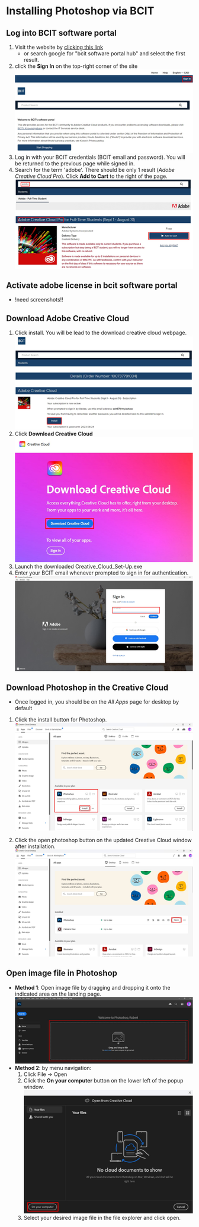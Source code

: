 # Installing Photoshop via BCIT

## Log into BCIT software portal

1. Visit the website by [clicking this link](https://bcit.onthehub.com/WebStore/Welcome.aspx)
    - or search google for "bcit software portal hub" and select the first result.
2. click the **Sign In** on the top-right corner of the site
    ![software portal](./images-installation/install_1.jpg)
3. Log in with your BCIT credentials (BCIT email and password). You will be returned to the previous page while signed in.
4. Search for the term 'adobe'. There should be only 1 result (_Adobe Creative Cloud Pro_). Click **Add to Cart** to the right of the page.
    ![software portal](./images-installation/install_2.jpg)

## Activate adobe license in bcit software portal
* !need screenshots!!

## Download Adobe Creative Cloud

1. Click install. You will be lead to the download creative cloud webpage. ![portalACC install](./images-installation/install_3_1.jpg)
2. Click **Download Creative Cloud**
    ![software portal](./images-installation/DownloadCC.jpg)
3. Launch the downloaded Creative_Cloud_Set-Up.exe
4. Enter your BCIT email whenever prompted to sign in for authentication.
    ![CC adobe login](./images-installation/CC_BCIT_login.jpg)

## Download Photoshop in the Creative Cloud

- Once logged in, you should be on the _All Apps_ page for desktop by default

1. Click the install button for Photoshop.
    ![CC Photoshop install](./images-installation/CC_landingpage.jpg)

2. Click the open photoshop button on the updated Creative Cloud window after installation.
    ![CC Photoshop open](./images-installation/CC_open_Ps_button.jpg)

## Open image file in Photoshop

- **Method 1**:
    Open image file by dragging and dropping it onto the indicated area on the landing page.
    ![Photoshop landing](./images-installation/Ps_landing_page.jpg)
- **Method 2**: by menu navigation:
    1. Click File -> Open
    2. Click the **On your computer** button on the lower left of the popup window.![CC Photoshop open](./images-installation/OpenfromCCwindow.jpg)
    3. Select your desired image file in the file explorer and click open.

